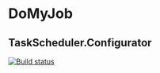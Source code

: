 # DoMyJob

## TaskScheduler.Configurator
[![Build status](https://ci.appveyor.com/api/projects/status/mcoiywyv9k8o7t08/branch/master?svg=true)](https://ci.appveyor.com/project/vladmir-boy/domyjob/branch/master)
